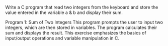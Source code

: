 Write a C program that read two integers
from the keyboard and store the value entered in the variable a & b and
display their sum.



Program 1: Sum of Two Integers
This program prompts the user to input two integers, which are then stored in variables. The program calculates their sum and displays the result. This exercise emphasizes the basics of input/output operations and variable manipulation in C.
